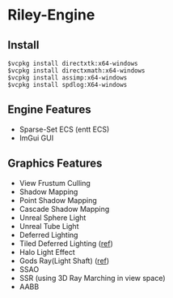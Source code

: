 # Riley-Engine

## Install
```
$vcpkg install directxtk:x64-windows
$vcpkg install directxmath:x64-windows
$vcpkg install assimp:x64-windows
$vcpkg install spdlog:X64-windows
```

## Engine Features
- Sparse-Set ECS (entt ECS)
- ImGui GUI

## Graphics Features
- View Frustum Culling
- Shadow Mapping
- Point Shadow Mapping
- Cascade Shadow Mapping
- Unreal Sphere Light
- Unreal Tube Light
- Deferred Lighting
- Tiled Deferred Lighting ([ref](https://www.intel.com/content/www/us/en/developer/articles/technical/deferred-rendering-for-current-and-future-rendering-pipelines.html))
- Halo Light Effect
- Gods Ray(Light Shaft) ([ref](https://developer.nvidia.com/gpugems/gpugems3/part-ii-light-and-shadows/chapter-13-volumetric-light-scattering-post-process))
- SSAO
- SSR (using 3D Ray Marching in view space)
- AABB

